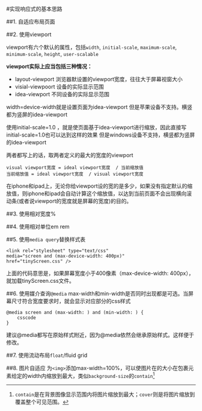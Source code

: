 #实现响应式的基本思路

##1. 自适应布局页面

##2. 使用viewport
    <meta name="viewport" 
    content="width=device-width, initial-scale=1.0, maximum-scale=1, user-scalable=no" />

viewport有六个默认的属性，包括`width`, `initial-scale`, `maximum-scale`, `minimum-scale`, `height`, `user-scalable`

**viewport实际上应当包括三种情况：**

- layout-viewport  浏览器默设置的viewport宽度，往往大于屏幕视窗大小
- visial-viewpoort  设备的实际显示范围
- idea-viewport  不同设备的实际显示范围
    
width=device-width就是设置页面为idea-viewport
    但是苹果设备不支持。横竖都为竖屏的idea-viewport
    
使用initial-scale=1.0 ，就是使页面基于idea-viewport进行缩放，因此直接写initial-scale=1.0也可以达到这样的效果
    但是windows设备不支持，横竖都为竖屏的idea-viewport
    
两者都写上的话，取两者定义的最大的宽度的viewport

    visual viewport宽度 = ideal viewport宽度  / 当前缩放值
    当前缩放值 = ideal viewport宽度  / visual viewport宽度

在iphone和ipad上，无论你给viewport设的宽的是多少，如果没有指定默认的缩放值，则iphone和ipad会自动计算这个缩放值，以达到当前页面不会出现横向滚动条(或者说viewport的宽度就是屏幕的宽度)的目的。

##3. 使用相对宽度%

##4. 使用相对单位em rem

##5. 使用`media query`替换样式表 

    <link rel="stylesheet" type="text/css" 
    media="screen and (max-device-width: 400px)" 
    href="tinyScreen.css" />

上面的代码意思是，如果屏幕宽度小于400像素（max-device-width: 400px），就加载tinyScreen.css文件。


##6. 使用媒介查询`@media`
max-width和min-width是否同时出现都是可选。当屏幕尺寸符合宽度要求时，就会显示对应部分的css样式

    @media screen and (max-width: ) and (min-width: ) {
        csscode
    } 

建议@media都写在原始样式附近，因为@media依然会继承原始样式。这样便于修改。

##7. 使用流动布局`float`/fluid grid

##8. 图片自适应
为`<img>`添加max-width=100%，可以使图片在的大小在包裹元素给定的width内缩放到最大，类似`background-size`的`contain`[^contain]

[^contain]:`contain`是在背景图像显示范围内将图片缩放到最大；`cover`则是将图片缩放到覆盖整个可见范围。
